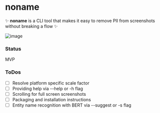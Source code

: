 # noname

✨ **noname** is a CLI tool that makes it easy to remove PII from screenshots without breaking a flow ✨

![image](https://user-images.githubusercontent.com/3993255/151440536-da12dc0d-635b-4b65-9347-8d161fd2e015.png)

### Status

MVP

### ToDos

- [ ] Resolve platform specific scale factor
- [ ] Providing help via --help or -h flag
- [ ] Scrolling for full screen screenshots
- [ ] Packaging and installation instructions
- [ ] Entity name recognition with BERT via --suggest or -s flag
